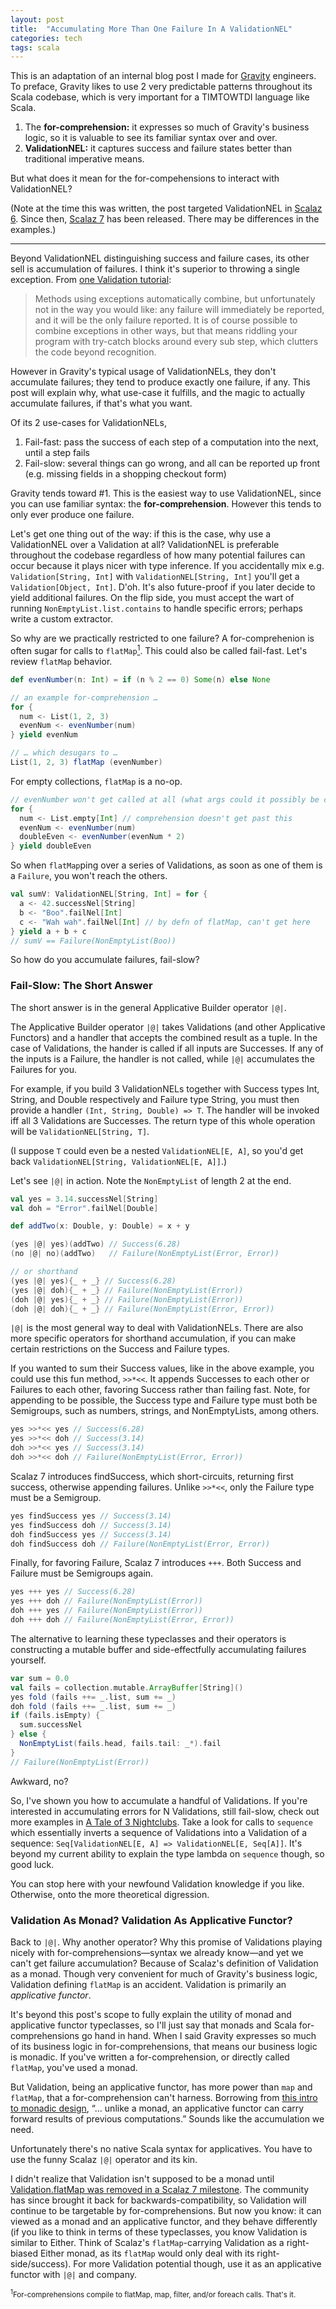 ```yaml
---
layout: post
title:  "Accumulating More Than One Failure In A ValidationNEL"
categories: tech
tags: scala
---
```

This is an adaptation of an internal blog post I made for
[Gravity](http://gravity.com) engineers. To preface, Gravity likes to use 2 very
predictable patterns throughout its Scala codebase, which is very important for
a TIMTOWTDI language like Scala.

1. The **for-comprehension:** it expresses so much of Gravity's business logic,
   so it is valuable to see its familiar syntax over and over.
2. **ValidationNEL:** it captures success and failure states better than
   traditional imperative means.

But what does it mean for the for-compehensions to interact with ValidationNEL?

(Note at the time this was written, the post targeted ValidationNEL in [Scalaz
6](https://github.com/scalaz/scalaz/tree/v6.0.4). Since then, [Scalaz
7](https://github.com/scalaz/scalaz/tree/v7.0.0) has been released. There may be
differences in the examples.)

* * *

Beyond ValidationNEL distinguishing success and failure cases, its other sell is
accumulation of failures. I think it's superior to throwing a single exception.
From [one Validation
tutorial](http://www.lunatech-research.com/archives/2012/03/02/validation-scala):

> Methods using exceptions automatically combine, but unfortunately not in the
> way you would like: any failure will immediately be reported, and it will be
> the only failure reported. It is of course possible to combine exceptions in
> other ways, but that means riddling your program with try-catch blocks around
> every sub step, which clutters the code beyond recognition.

However in Gravity's typical usage of ValidationNELs, they don't accumulate
failures; they tend to produce exactly one failure, if any. This post will
explain why, what use-case it fulfills, and the magic to actually accumulate
failures, if that's what you want.

Of its 2 use-cases for ValidationNELs,

1.  Fail-fast: pass the success of each step of a computation into the next,
until a step fails
2.  Fail-slow: several things can go wrong, and all can be reported up front
(e.g. missing fields in a shopping checkout form)

Gravity tends toward #1. This is the easiest way to use ValidationNEL, since you
can use familiar syntax: the **for-comprehension**. However this tends to only
ever produce one failure.

Let's get one thing out of the way: if this is the case, why use a ValidationNEL
over a Validation at all? ValidationNEL is preferable throughout the codebase
regardless of how many potential failures can occur because it plays nicer with
type inference. If you accidentally mix e.g. `Validation[String, Int]` with
`ValidationNEL[String, Int]` you'll get a `Validation[Object, Int]`. D'oh. It's
also future-proof if you later decide to yield additional failures. On the flip
side, you must accept the wart of running `NonEmptyList.list.contains` to handle
specific errors; perhaps write a custom extractor.

So why are we practically restricted to one failure? A for-comprehenion is often
sugar for calls to `flatMap`[<sup>1</sup>](#1). This could also be called
fail-fast. Let's review `flatMap` behavior.

```scala
def evenNumber(n: Int) = if (n % 2 == 0) Some(n) else None

// an example for-comprehension …
for {
  num <- List(1, 2, 3)
  evenNum <- evenNumber(num)
} yield evenNum

// … which desugars to …
List(1, 2, 3) flatMap (evenNumber)
```

For empty collections, `flatMap` is a no-op.

```scala
// evenNumber won't get called at all (what args could it possibly be called with?)
for {
  num <- List.empty[Int] // comprehension doesn't get past this
  evenNum <- evenNumber(num)
  doubleEven <- evenNumber(evenNum * 2)
} yield doubleEven
```

So when `flatMap`ping over a series of Validations, as soon as one of them is a
`Failure`, you won't reach the others.

```scala
val sumV: ValidationNEL[String, Int] = for {
  a <- 42.successNel[String]
  b <- "Boo".failNel[Int]
  c <- "Wah wah".failNel[Int] // by defn of flatMap, can't get here
} yield a + b + c
// sumV == Failure(NonEmptyList(Boo))
```

So how do you accumulate failures, fail-slow?

### Fail-Slow: The Short Answer

The short answer is in the general Applicative Builder operator `|@|`.

The Applicative Builder operator `|@|` takes Validations (and other Applicative
Functors) and a handler that accepts the combined result as a tuple. In the case
of Validations, the hander is called if all inputs are Successes. If any of the
inputs is a Failure, the handler is not called, while `|@|` accumulates the
Failures for you.

For example, if you build 3 ValidationNELs together with Success types Int,
String, and Double respectively and Failure type String, you must then provide a
handler `(Int, String, Double) => T`. The handler will be invoked iff all 3
Validations are Successes. The return type of this whole operation will be
`ValidationNEL[String, T]`.

(I suppose `T` could even be a nested `ValidationNEL[E, A]`, so you'd get back
`ValidationNEL[String, ValidationNEL[E, A]]`.)

Let's see `|@|` in action. Note the `NonEmptyList` of length 2 at the end.

```scala
val yes = 3.14.successNel[String]
val doh = "Error".failNel[Double]

def addTwo(x: Double, y: Double) = x + y

(yes |@| yes)(addTwo) // Success(6.28)
(no |@| no)(addTwo)   // Failure(NonEmptyList(Error, Error))

// or shorthand
(yes |@| yes){_ + _} // Success(6.28)
(yes |@| doh){_ + _} // Failure(NonEmptyList(Error))
(doh |@| yes){_ + _} // Failure(NonEmptyList(Error))
(doh |@| doh){_ + _} // Failure(NonEmptyList(Error, Error))
```

`|@|` is the most general way to deal with ValidationNELs. There are also more
specific operators for shorthand accumulation, if you can make certain
restrictions on the Success and Failure types.

If you wanted to sum their Success values, like in the above example, you could
use this fun method, `>>*<<`. It appends Successes to each other or Failures to
each other, favoring Success rather than failing fast. Note, for appending to be
possible, the Success type and Failure type must both be Semigroups, such as
numbers, strings, and NonEmptyLists, among others.

```scala
yes >>*<< yes // Success(6.28)
yes >>*<< doh // Success(3.14)
doh >>*<< yes // Success(3.14)
doh >>*<< doh // Failure(NonEmptyList(Error, Error))
```

Scalaz 7 introduces findSuccess, which short-circuits, returning first success,
otherwise appending failures. Unlike `>>*<<`, only the Failure type must be a
Semigroup.

```scala
yes findSuccess yes // Success(3.14)
yes findSuccess doh // Success(3.14)
doh findSuccess yes // Success(3.14)
doh findSuccess doh // Failure(NonEmptyList(Error, Error))
```

Finally, for favoring Failure, Scalaz 7 introduces `+++`. Both Success and
Failure must be Semigroups again.

```scala
yes +++ yes // Success(6.28)
yes +++ doh // Failure(NonEmptyList(Error))
doh +++ yes // Failure(NonEmptyList(Error))
doh +++ doh // Failure(NonEmptyList(Error, Error))
```

The alternative to learning these typeclasses and their operators is
constructing a mutable buffer and side-effectfully accumulating failures
yourself.

```scala
var sum = 0.0
val fails = collection.mutable.ArrayBuffer[String]()
yes fold (fails ++= _.list, sum += _)
doh fold (fails ++= _.list, sum += _)
if (fails.isEmpty) {
  sum.successNel
} else {
  NonEmptyList(fails.head, fails.tail: _*).fail
}
// Failure(NonEmptyList(Error))
```

Awkward, no?

So, I've shown you how to accumulate a handful of Validations. If you're
interested in accumulating errors for N Validations, still fail-slow, check out
more examples in [A Tale of 3 Nightclubs](https://gist.github.com/970717). Take
a look for calls to `sequence` which essentially inverts a sequence of
Validations into a Validation of a sequence: `Seq[ValidationNEL[E, A] =>
ValidationNEL[E, Seq[A]]`. It's beyond my current ability to explain the type
lambda on `sequence` though, so good luck.

You can stop here with your newfound Validation knowledge if you like.
Otherwise, onto the more theoretical digression.

### Validation As Monad? Validation As Applicative Functor?

Back to `|@|`. Why another operator? Why this promise of Validations playing
nicely with for-comprehensions—syntax we already know—and yet we can't get
failure accumulation? Because of Scalaz's definition of Validation as a monad.
Though very convenient for much of Gravity's business logic, Validation defining
`flatMap` is an accident. Validation is primarily an *applicative functor*.

It's beyond this post's scope to fully explain the utility of monad and
applicative functor typeclasses, so I'll just say that monads and Scala
for-comprehensions go hand in hand. When I said Gravity expresses so much of its
business logic in for-comprehensions, that means our business logic is monadic.
If you've written a for-comprehension, or directly called `flatMap`, you've used
a monad.

But Validation, being an applicative functor, has more power than `map` and
`flatMap`, that a for-comprehension can't harness. Borrowing from [this intro to
monadic
design](http://softwarejockey.wordpress.com/2012/04/30/a-taste-of-monadic-design/),
&#8220;&#8230; unlike a monad, an applicative functor can carry forward results
of previous computations.&#8221; Sounds like the accumulation we need.

Unfortunately there's no native Scala syntax for applicatives. You have to use
the funny Scalaz `|@|` operator and its kin.

I didn't realize that Validation isn't supposed to be a monad until
[Validation.flatMap was removed in a Scalaz 7
milestone](https://github.com/scalaz/scalaz/commit/061e23de4848e3f97595d5a9ba1920c8827ffe41).
The community has since brought it back for backwards-compatibility, so
Validation will continue to be targetable by for-comprehensions. But now you
know: it can viewed as a monad and an applicative functor, and they behave
differently (if you like to think in terms of these typeclasses, you know
Validation is similar to Either. Think of Scalaz's `flatMap`-carrying Validation
as a right-biased Either monad, as its `flatMap` would only deal with its
right-side/success). For more Validation potential though, use it as an
applicative functor with `|@|` and company.

<small><sup id="1">1</sup>For-comprehensions compile to flatMap, map, filter,
and/or foreach calls. That's it.</small>

